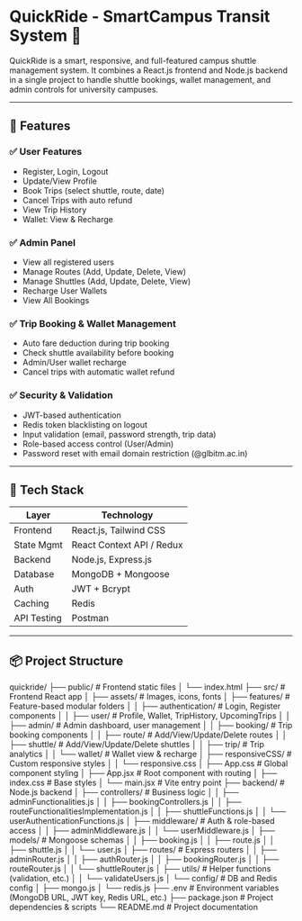 # QuickRide - SmartCampus Transit System 🚌

QuickRide is a smart, responsive, and full-featured campus shuttle management system. It combines a React.js frontend and Node.js backend in a single project to handle shuttle bookings, wallet management, and admin controls for university campuses.

---

## 🚀 Features

### ✅ User Features
- Register, Login, Logout
- Update/View Profile
- Book Trips (select shuttle, route, date)
- Cancel Trips with auto refund
- View Trip History
- Wallet: View & Recharge

### ✅ Admin Panel
- View all registered users
- Manage Routes (Add, Update, Delete, View)
- Manage Shuttles (Add, Update, Delete, View)
- Recharge User Wallets
- View All Bookings

### ✅ Trip Booking & Wallet Management
- Auto fare deduction during trip booking
- Check shuttle availability before booking
- Admin/User wallet recharge
- Cancel trips with automatic wallet refund

### ✅ Security & Validation
- JWT-based authentication
- Redis token blacklisting on logout
- Input validation (email, password strength, trip data)
- Role-based access control (User/Admin)
- Password reset with email domain restriction (@glbitm.ac.in)

---

## 🧰 Tech Stack

| Layer        | Technology                   |
| ------------ | ---------------------------- |
| Frontend     | React.js, Tailwind CSS       |
| State Mgmt   | React Context API / Redux    |
| Backend      | Node.js, Express.js          |
| Database     | MongoDB + Mongoose           |
| Auth         | JWT + Bcrypt                 |
| Caching      | Redis                        |
| API Testing  | Postman                      |

---

## 📦 Project Structure

quickride/
├── public/                     # Frontend static files
│   └── index.html
├── src/                        # Frontend React app
│   ├── assets/                 # Images, icons, fonts
│   ├── features/               # Feature-based modular folders
│   │   ├── authentication/     # Login, Register components
│   │   ├── user/               # Profile, Wallet, TripHistory, UpcomingTrips
│   │   ├── admin/              # Admin dashboard, user management
│   │   ├── booking/            # Trip booking components
│   │   ├── route/              # Add/View/Update/Delete routes
│   │   ├── shuttle/            # Add/View/Update/Delete shuttles
│   │   ├── trip/               # Trip analytics
│   │   └── wallet/             # Wallet view & recharge
│   ├── responsiveCSS/          # Custom responsive styles
│   │   └── responsive.css
│   ├── App.css                 # Global component styling
│   ├── App.jsx                 # Root component with routing
│   ├── index.css               # Base styles
│   └── main.jsx                # Vite entry point
├── backend/                    # Node.js backend
│   ├── controllers/            # Business logic
│   │   ├── adminFunctionalities.js
│   │   ├── bookingControllers.js
│   │   ├── routeFunctionalitiesImplementation.js
│   │   ├── shuttleFunctions.js
│   │   └── userAuthenticationFunctions.js
│   ├── middleware/             # Auth & role-based access
│   │   ├── adminMiddleware.js
│   │   └── userMiddleware.js
│   ├── models/                 # Mongoose schemas
│   │   ├── booking.js
│   │   ├── route.js
│   │   ├── shuttle.js
│   │   └── user.js
│   ├── routes/                 # Express routers
│   │   ├── adminRouter.js
│   │   ├── authRouter.js
│   │   ├── bookingRouter.js
│   │   ├── routeRouter.js
│   │   └── shuttleRouter.js
│   ├── utils/                  # Helper functions (validation, etc.)
│   │   └── validateUsers.js
│   └── config/                 # DB and Redis config
│       ├── mongo.js
│       └── redis.js
├── .env                        # Environment variables (MongoDB URL, JWT key, Redis URL, etc.)
├── package.json                # Project dependencies & scripts
└── README.md                   # Project documentation
